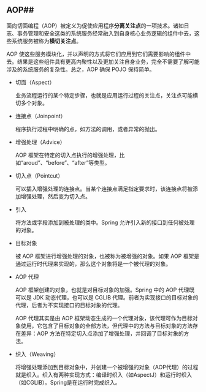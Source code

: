 ## AOP##

面向切面编程（AOP）被定义为促使应用程序**分离关注点**的一项技术。诸如日志、事务管理和安全这类的系统服务经常融入到自身核心业务逻辑的组件中去，这些系统服务被称为**横切关注点**。

AOP 使这些服务模块化，并以声明的方式将它们应用到它们需要影响的组件中去。结果是这些组件具有更高内聚性以及更加关注自身业务，完全不需要了解可能涉及的系统服务的复杂性。总之，AOP 确保 POJO 保持简单。 

* 切面（Aspect）
 
	业务流程运行的某个特定步骤，也就是应用运行过程的关注点，关注点可能横切多个对象。

* 连接点（Joinpoint）

	程序执行过程中明确的点，如方法的调用，或者异常的抛出。

* 增强处理（Advice）

	AOP 框架在特定的切入点执行的增强处理，比如“aroud”、“before”、“after”等类型。

* 切入点（Pointcut）

	可以插入增强处理的连接点。当某个连接点满足指定要求时，该连接点将被添加增强处理，然后变为切入点。

* 引入

	将方法或字段添加到被处理的类中。Spring 允许引入新的接口到任何被处理的对象。

* 目标对象

	被 AOP 框架进行增强处理的对象，也被称为被增强的对象。如果 AOP 框架是通过运行时代理来实现的，那么这个对象将是一个被代理的对象。

* AOP 代理
 
	AOP 框架创建的对象，也就是对目标对象的加强。Spring 中的 AOP 代理既可以是 JDK 动态代理，也可以是 CGLIB 代理。前者为实现接口的目标对象的代理，后者为不实现接口的目标对象的代理。

	AOP 代理其实是由 AOP 框架动态生成的一个代理对象，该代理可作为目标对象使用，它包含了目标对象的全部方法，但代理中的方法与目标对象的方法存在差异：AOP 方法在特定切入点添加了增强处理，并回调了目标对象的方法。

* 织入（Weaving）

	将增强处理添加到目标对象中，并创建一个被增强的对象（AOP代理）的过程就是织入。织入有两种实现方式：编译时织入（如AspectJ）和运行时织入（如CGLIB）。Spring是在运行时完成织入。
